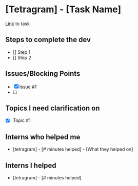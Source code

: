 # [Tetragram] - [Task Name]
[Link](url) to task

## Steps to complete the dev
- [] Step 1
- [] Step 2

## Issues/Blocking Points
- [X] Issue #1
- [ ] 

## Topics I need clarification on
- [X] Topic #1
      
## Interns who helped me
- [tetragram] - [# minutes helped] - [What they helped on]

## Interns I helped
- [tetragram] - [# minutes helped]
